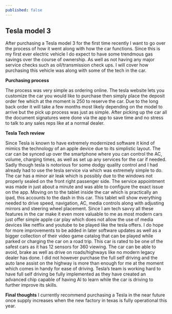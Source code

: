 ```yaml
---
published: false
---
```

## Tesla model 3

After purchasing a Tesla model 3 for the first time recently I want to go over the process of how it went along with how the car functions. Since this is my first ever electric vehicle I do expect to have some trendmous gas savings over the course of ownership. As well as not having any major service checks such as oil/transmission check ups. I will cover how purchasing this vehicle was along with some of the tech in the car.

**Purchasing process**

The process was very simple as ordering online. The tesla website lets you customize the car you would like to purchase then simply place the deposit order fee which at the moment is 250 to reserve the car. Due to the long back order it will take a few months most likely depending on the model to arrive but the pick up process was just as simple. After picking up the car all the document signatures were done via the app to save time and no stress to talk to any sales reps like at a normal dealer.

**Tesla Tech review**

Since Tesla is known to have extremely modernized software it kind of mimics the technology of an apple device due to its simplistic layout. The car can be synced up over the smartphone where you can control the AC, volume, charging times, as well as set up any services for the car if needed. Sadly though tesla is notorious for some dodgy quality control and I had already had to use the tesla service via which was extremely simple to do. The car has a minor air leak which is possibly due to the windows not properly sealed on the front right passenger side. The service appointment was made in just about a minute and was able to configure the exact issue on the app. Moving on to the tablet inside the car which is practically an ipad, this accounts to the dash in this car. This tablet will show everything needed to drive speed, navigation, AC, media controls along with adjusting mirrors and steering wheel placement. Since I am tech savvy all these features in the car make it even more valuable to me as most modern cars just offer simple apple car play which does not allow the use of media devices like netflix and youtube to be played like the tesla offers. I do hope for more improvements to be added in later software updates as well as a bigger collection of their video game catalog that can be played while parked or charging the car on a road trip. This car is rated to be one of the safest cars as it has 12 sensors for 360 viewing. The car can be able to avoid, brake as well as drive on roads/highways like no modern legacy dealer has done.  I did not however purchase the full self driving and the auto lane assist on the highway is more than enough for me at the moment which comes in handy for ease of driving. Tesla’s team is working hard to have full self driving be fully implemented as they have created an advanced chip capable of having AI to learn while the car is driving to further improve its skills. 

**Final thoughts**
I currently recommend purchasing a Tesla in the near future once supply increases when the new factory in texas is fully operational this year. 



